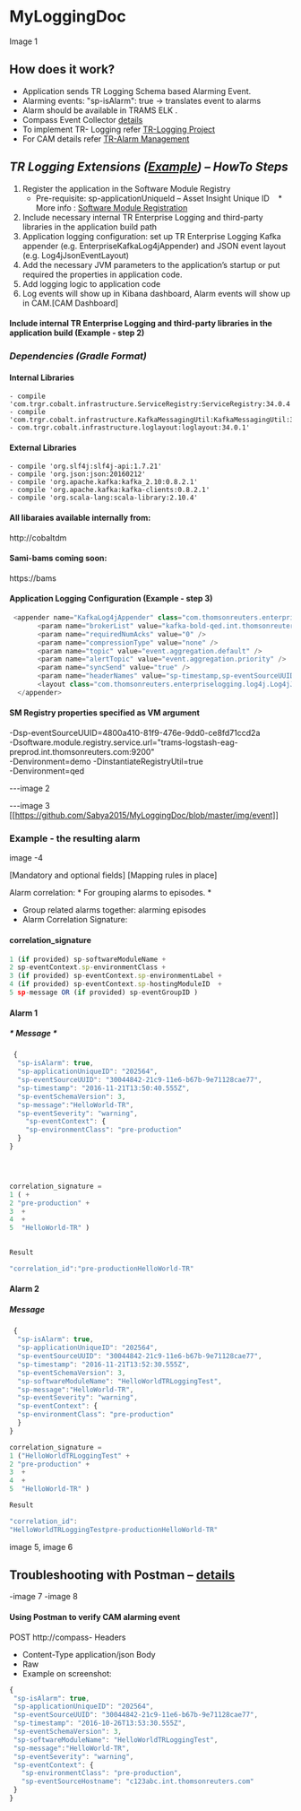 # MyLoggingDoc

Image 1

## How does it work?
- Application sends TR Logging Schema based Alarming Event.
- Alarming events: "sp-isAlarm": true -> translates event to alarms
- Alarm should be available in TRAMS ELK .
- Compass Event Collector [details]()
- To implement TR- Logging refer [TR-Logging Project]()
- For CAM details refer [TR-Alarm Management]()

## *TR Logging Extensions ([Example]()) – HowTo Steps*
1. Register the application in the Software Module Registry
    * Pre-requisite: sp-applicationUniqueId – Asset Insight Unique ID
    * More info : [Software Module Registration]()
2. Include necessary internal TR Enterprise Logging and third-party libraries in the application build path
3. Application logging configuration: set up TR Enterprise Logging Kafka  appender (e.g. EnterpriseKafkaLog4jAppender) and JSON event layout (e.g. Log4jJsonEventLayout)
4. Add the necessary JVM parameters to the application’s startup or put required the properties in application code. 
5. Add logging logic to application code 
6. Log events will show up in Kibana dashboard, Alarm events will show up in CAM.[CAM Dashboard]



#### Include internal TR Enterprise Logging and third-party libraries in the application build (Example - step 2)

### *Dependencies (Gradle Format)*

#### Internal Libraries
    - compile 'com.trgr.cobalt.infrastructure.ServiceRegistry:ServiceRegistry:34.0.4'
    - compile 'com.trgr.cobalt.infrastructure.KafkaMessagingUtil:KafkaMessagingUtil:32.3.12'
    - com.trgr.cobalt.infrastructure.loglayout:loglayout:34.0.1'

#### External Libraries
    - compile 'org.slf4j:slf4j-api:1.7.21'
    - compile 'org.json:json:20160212'
    - compile 'org.apache.kafka:kafka_2.10:0.8.2.1'
    - compile 'org.apache.kafka:kafka-clients:0.8.2.1'
    - compile 'org.scala-lang:scala-library:2.10.4'

#### All libaraies available internally from: 
http://cobaltdm

#### Sami-bams coming soon:
https://bams


#### Application Logging Configuration (Example - step 3)
```javascript 
 <appender name="KafkaLog4jAppender" class="com.thomsonreuters.enterpriselogging.appender.log4j.EnterpriseKafkaLog4jAppender">  
       <param name="brokerList" value="kafka-bold-qed.int.thomsonreuters.com:9092" />
       <param name="requiredNumAcks" value="0" />
       <param name="compressionType" value="none" />
       <param name="topic" value="event.aggregation.default" />
       <param name="alertTopic" value="event.aggregation.priority" />
       <param name="syncSend" value="true" />
       <param name="headerNames" value="sp-timestamp,sp-eventSourceUUID,sp-eventType,sp-eventSeverity,sp-isAlarm" />
       <layout class="com.thomsonreuters.enterpriselogging.log4j.Log4jJsonEventLayout" />
  </appender>    
```

#### SM Registry properties specified as VM argument
-Dsp-eventSourceUUID=4800a410-81f9-476e-9dd0-ce8fd71ccd2a </br>
-Dsoftware.module.registry.service.url="trams-logstash-eag-preprod.int.thomsonreuters.com:9200"  </br>
-Denvironment=demo -DinstantiateRegistryUtil=true</br>
-Denvironment=qed </br>

---image 2

---image 3
[[https://github.com/Sabya2015/MyLoggingDoc/blob/master/img/event]]


### Example - the resulting alarm
image -4

[Mandatory and optional fields] 
[Mapping rules in place]

Alarm correlation: * For grouping alarms to episodes. *
- Group related alarms together: alarming episodes
- Alarm Correlation Signature:

#### correlation_signature 
```javascript 
1 (if provided) sp-softwareModuleName +
2 sp-eventContext.sp-environmentClass +
3 (if provided) sp-eventContext.sp-environmentLabel +
4 (if provided) sp-eventContext.sp-hostingModuleID  +
5 sp-message OR (if provided) sp-eventGroupID )
```

#### Alarm 1

##### * Message *
```javascript
 {                    
  "sp-isAlarm": true,
  "sp-applicationUniqueID": "202564",
  "sp-eventSourceUUID": "30044842-21c9-11e6-b67b-9e71128cae77",
  "sp-timestamp": "2016-11-21T13:50:40.555Z",
  "sp-eventSchemaVersion": 3,
  "sp-message":"HelloWorld-TR",
  "sp-eventSeverity": "warning",
    "sp-eventContext": {  
    "sp-environmentClass": "pre-production"
  }
}




correlation_signature =
1 ( +
2 "pre-production" +
3  +
4  +
5  "HelloWorld-TR" )
 

Result

"correlation_id":"pre-productionHelloWorld-TR"
```


#### Alarm 2
##### *Message*
```javascript
 {
  "sp-isAlarm": true,
  "sp-applicationUniqueID": "202564",
  "sp-eventSourceUUID": "30044842-21c9-11e6-b67b-9e71128cae77",
  "sp-timestamp": "2016-11-21T13:52:30.555Z",
  "sp-eventSchemaVersion": 3,
  "sp-softwareModuleName": "HelloWorldTRLoggingTest", 
  "sp-message":"HelloWorld-TR",
  "sp-eventSeverity": "warning",
  "sp-eventContext": {  
  "sp-environmentClass": "pre-production"
  }
}

correlation_signature =
1 ("HelloWorldTRLoggingTest" +
2 "pre-production" +
3  +
4  +
5  "HelloWorld-TR" )

Result

"correlation_id":
"HelloWorldTRLoggingTestpre-productionHelloWorld-TR"
```
image 5, image 6










## Troubleshooting with Postman – [details]()
-image 7
-image 8

#### Using Postman to verify CAM alarming event 
POST
http://compass-
Headers
 - Content-Type application/json
Body
 - Raw
 - Example on screenshot:
 ```javascript
{                                                      
  "sp-isAlarm": true,
  "sp-applicationUniqueID": "202564",
  "sp-eventSourceUUID": "30044842-21c9-11e6-b67b-9e71128cae77",
  "sp-timestamp": "2016-10-26T13:53:30.555Z",
  "sp-eventSchemaVersion": 3,
  "sp-softwareModuleName": "HelloWorldTRLoggingTest", 
  "sp-message":"HelloWorld-TR",
  "sp-eventSeverity": "warning",
  "sp-eventContext": {  
    "sp-environmentClass": "pre-production",
    "sp-eventSourceHostname": "c123abc.int.thomsonreuters.com"
  }
}
 ```
